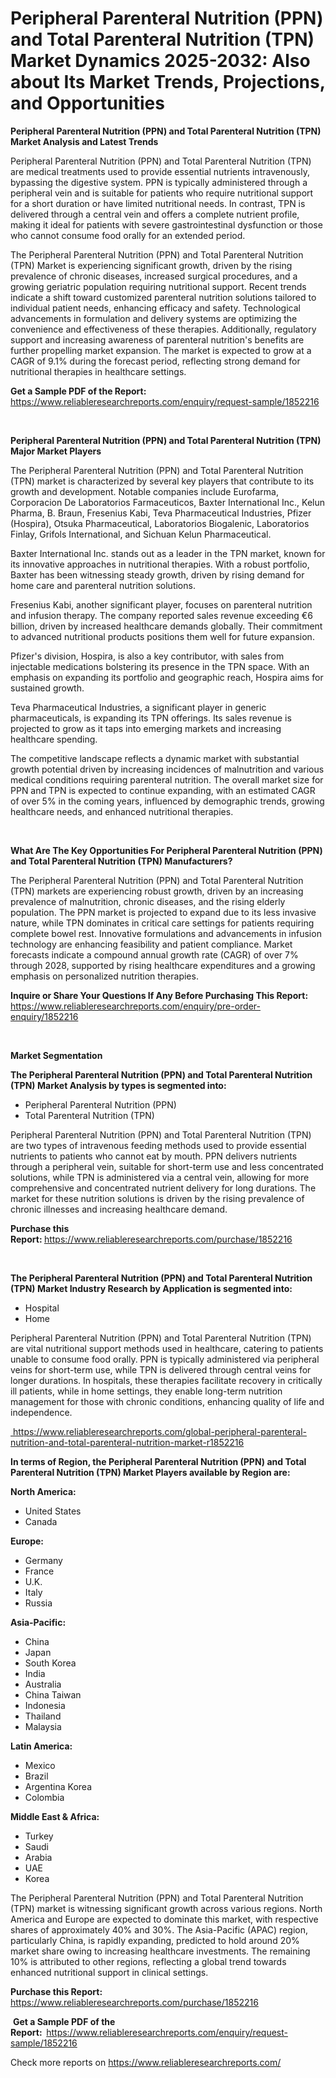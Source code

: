 <p><h1>Peripheral Parenteral Nutrition (PPN) and Total Parenteral Nutrition (TPN) Market Dynamics 2025-2032: Also about Its Market Trends, Projections, and Opportunities</h1></p><p><strong>Peripheral Parenteral Nutrition (PPN) and Total Parenteral Nutrition (TPN) Market Analysis and Latest Trends</strong></p>
<p><p>Peripheral Parenteral Nutrition (PPN) and Total Parenteral Nutrition (TPN) are medical treatments used to provide essential nutrients intravenously, bypassing the digestive system. PPN is typically administered through a peripheral vein and is suitable for patients who require nutritional support for a short duration or have limited nutritional needs. In contrast, TPN is delivered through a central vein and offers a complete nutrient profile, making it ideal for patients with severe gastrointestinal dysfunction or those who cannot consume food orally for an extended period.</p><p>The Peripheral Parenteral Nutrition (PPN) and Total Parenteral Nutrition (TPN) Market is experiencing significant growth, driven by the rising prevalence of chronic diseases, increased surgical procedures, and a growing geriatric population requiring nutritional support. Recent trends indicate a shift toward customized parenteral nutrition solutions tailored to individual patient needs, enhancing efficacy and safety. Technological advancements in formulation and delivery systems are optimizing the convenience and effectiveness of these therapies. Additionally, regulatory support and increasing awareness of parenteral nutrition's benefits are further propelling market expansion. The market is expected to grow at a CAGR of 9.1% during the forecast period, reflecting strong demand for nutritional therapies in healthcare settings.</p></p>
<p><strong>Get a Sample PDF of the Report:&nbsp;</strong> <a href="https://www.reliableresearchreports.com/enquiry/request-sample/1852216?utm_campaign=7&utm_medium=2&utm_source=Github&utm_content=ia&utm_term=03032025&utm_id=peripheral-parenteral-nutrition-ppn-and-total-parenteral-nutrition-tpn">https://www.reliableresearchreports.com/enquiry/request-sample/1852216</a></p>
<p>&nbsp;</p>
<p><strong>Peripheral Parenteral Nutrition (PPN) and Total Parenteral Nutrition (TPN) Major Market Players</strong></p>
<p><p>The Peripheral Parenteral Nutrition (PPN) and Total Parenteral Nutrition (TPN) market is characterized by several key players that contribute to its growth and development. Notable companies include Eurofarma, Corporacion De Laboratorios Farmaceuticos, Baxter International Inc., Kelun Pharma, B. Braun, Fresenius Kabi, Teva Pharmaceutical Industries, Pfizer (Hospira), Otsuka Pharmaceutical, Laboratorios Biogalenic, Laboratorios Finlay, Grifols International, and Sichuan Kelun Pharmaceutical.</p><p>Baxter International Inc. stands out as a leader in the TPN market, known for its innovative approaches in nutritional therapies. With a robust portfolio, Baxter has been witnessing steady growth, driven by rising demand for home care and parenteral nutrition solutions.</p><p>Fresenius Kabi, another significant player, focuses on parenteral nutrition and infusion therapy. The company reported sales revenue exceeding €6 billion, driven by increased healthcare demands globally. Their commitment to advanced nutritional products positions them well for future expansion.</p><p>Pfizer's division, Hospira, is also a key contributor, with sales from injectable medications bolstering its presence in the TPN space. With an emphasis on expanding its portfolio and geographic reach, Hospira aims for sustained growth.</p><p>Teva Pharmaceutical Industries, a significant player in generic pharmaceuticals, is expanding its TPN offerings. Its sales revenue is projected to grow as it taps into emerging markets and increasing healthcare spending.</p><p>The competitive landscape reflects a dynamic market with substantial growth potential driven by increasing incidences of malnutrition and various medical conditions requiring parenteral nutrition. The overall market size for PPN and TPN is expected to continue expanding, with an estimated CAGR of over 5% in the coming years, influenced by demographic trends, growing healthcare needs, and enhanced nutritional therapies.</p></p>
<p>&nbsp;</p>
<p><strong>What Are The Key Opportunities For Peripheral Parenteral Nutrition (PPN) and Total Parenteral Nutrition (TPN) Manufacturers?</strong></p>
<p><p>The Peripheral Parenteral Nutrition (PPN) and Total Parenteral Nutrition (TPN) markets are experiencing robust growth, driven by an increasing prevalence of malnutrition, chronic diseases, and the rising elderly population. The PPN market is projected to expand due to its less invasive nature, while TPN dominates in critical care settings for patients requiring complete bowel rest. Innovative formulations and advancements in infusion technology are enhancing feasibility and patient compliance. Market forecasts indicate a compound annual growth rate (CAGR) of over 7% through 2028, supported by rising healthcare expenditures and a growing emphasis on personalized nutrition therapies.</p></p>
<p><strong>Inquire or Share Your Questions If Any Before Purchasing This Report:</strong> <a href="https://www.reliableresearchreports.com/enquiry/pre-order-enquiry/1852216?utm_campaign=7&utm_medium=2&utm_source=Github&utm_content=ia&utm_term=03032025&utm_id=peripheral-parenteral-nutrition-ppn-and-total-parenteral-nutrition-tpn">https://www.reliableresearchreports.com/enquiry/pre-order-enquiry/1852216</a></p>
<p>&nbsp;</p>
<p><strong>Market Segmentation</strong></p>
<p><strong>The Peripheral Parenteral Nutrition (PPN) and Total Parenteral Nutrition (TPN) Market Analysis by types is segmented into:</strong></p>
<p><ul><li>Peripheral Parenteral Nutrition (PPN)</li><li>Total Parenteral Nutrition (TPN)</li></ul></p>
<p><p>Peripheral Parenteral Nutrition (PPN) and Total Parenteral Nutrition (TPN) are two types of intravenous feeding methods used to provide essential nutrients to patients who cannot eat by mouth. PPN delivers nutrients through a peripheral vein, suitable for short-term use and less concentrated solutions, while TPN is administered via a central vein, allowing for more comprehensive and concentrated nutrient delivery for long durations. The market for these nutrition solutions is driven by the rising prevalence of chronic illnesses and increasing healthcare demand.</p></p>
<p><strong>Purchase this Report:&nbsp;</strong><a href="https://www.reliableresearchreports.com/purchase/1852216?utm_campaign=7&utm_medium=2&utm_source=Github&utm_content=ia&utm_term=03032025&utm_id=peripheral-parenteral-nutrition-ppn-and-total-parenteral-nutrition-tpn">https://www.reliableresearchreports.com/purchase/1852216</a></p>
<p>&nbsp;</p>
<p><strong>The Peripheral Parenteral Nutrition (PPN) and Total Parenteral Nutrition (TPN) Market Industry Research by Application is segmented into:</strong></p>
<p><ul><li>Hospital</li><li>Home</li></ul></p>
<p><p>Peripheral Parenteral Nutrition (PPN) and Total Parenteral Nutrition (TPN) are vital nutritional support methods used in healthcare, catering to patients unable to consume food orally. PPN is typically administered via peripheral veins for short-term use, while TPN is delivered through central veins for longer durations. In hospitals, these therapies facilitate recovery in critically ill patients, while in home settings, they enable long-term nutrition management for those with chronic conditions, enhancing quality of life and independence.</p></p>
<p><a href="https://www.reliableresearchreports.com/global-peripheral-parenteral-nutrition-and-total-parenteral-nutrition-market-r1852216?utm_campaign=7&utm_medium=2&utm_source=Github&utm_content=ia&utm_term=03032025&utm_id=peripheral-parenteral-nutrition-ppn-and-total-parenteral-nutrition-tpn">&nbsp;https://www.reliableresearchreports.com/global-peripheral-parenteral-nutrition-and-total-parenteral-nutrition-market-r1852216</a></p>
<p><strong>In terms of Region, the Peripheral Parenteral Nutrition (PPN) and Total Parenteral Nutrition (TPN) Market Players available by Region are:</strong></p>
<p>
    <p> <strong> North America: </strong>
        <ul>
            <li>United States</li>
            <li>Canada</li>
        </ul>
        </p> 
    <p> <strong> Europe: </strong>
        <ul>
            <li>Germany</li>
            <li>France</li>
            <li>U.K.</li>
            <li>Italy</li>
            <li>Russia</li>
        </ul>
        </p> 
    <p> <strong> Asia-Pacific: </strong>
        <ul>
            <li>China</li>
            <li>Japan</li>
            <li>South Korea</li>
            <li>India</li>
            <li>Australia</li>
            <li>China Taiwan</li>
            <li>Indonesia</li>
            <li>Thailand</li>
            <li>Malaysia</li>
        </ul>
        </p> 
    <p> <strong> Latin America: </strong>
        <ul>
            <li>Mexico</li>
            <li>Brazil</li>
            <li>Argentina Korea</li>
            <li>Colombia</li>
        </ul>
        </p> 
    <p> <strong> Middle East & Africa: </strong>
        <ul>
            <li>Turkey</li>
            <li>Saudi</li>
            <li>Arabia</li>
            <li>UAE</li>
            <li>Korea</li>
        </ul>
    </p>
    </p>
<p><p>The Peripheral Parenteral Nutrition (PPN) and Total Parenteral Nutrition (TPN) market is witnessing significant growth across various regions. North America and Europe are expected to dominate this market, with respective shares of approximately 40% and 30%. The Asia-Pacific (APAC) region, particularly China, is rapidly expanding, predicted to hold around 20% market share owing to increasing healthcare investments. The remaining 10% is attributed to other regions, reflecting a global trend towards enhanced nutritional support in clinical settings.</p></p>
<p><strong>Purchase this Report: </strong><a href="https://www.reliableresearchreports.com/purchase/1852216?utm_campaign=7&utm_medium=2&utm_source=Github&utm_content=ia&utm_term=03032025&utm_id=peripheral-parenteral-nutrition-ppn-and-total-parenteral-nutrition-tpn">https://www.reliableresearchreports.com/purchase/1852216</a></p>
<p>&nbsp;<strong>Get a Sample PDF of the Report:&nbsp;&nbsp;</strong><a href="https://www.reliableresearchreports.com/enquiry/request-sample/1852216?utm_campaign=7&utm_medium=2&utm_source=Github&utm_content=ia&utm_term=03032025&utm_id=peripheral-parenteral-nutrition-ppn-and-total-parenteral-nutrition-tpn">https://www.reliableresearchreports.com/enquiry/request-sample/1852216</a></p>
<p><strong></strong></p>
<p>Check more reports on <a href="https://www.reliableresearchreports.com/?utm_campaign=7&utm_medium=2&utm_source=Github&utm_content=ia&utm_term=03032025&utm_id=peripheral-parenteral-nutrition-ppn-and-total-parenteral-nutrition-tpn">https://www.reliableresearchreports.com/</a></p>